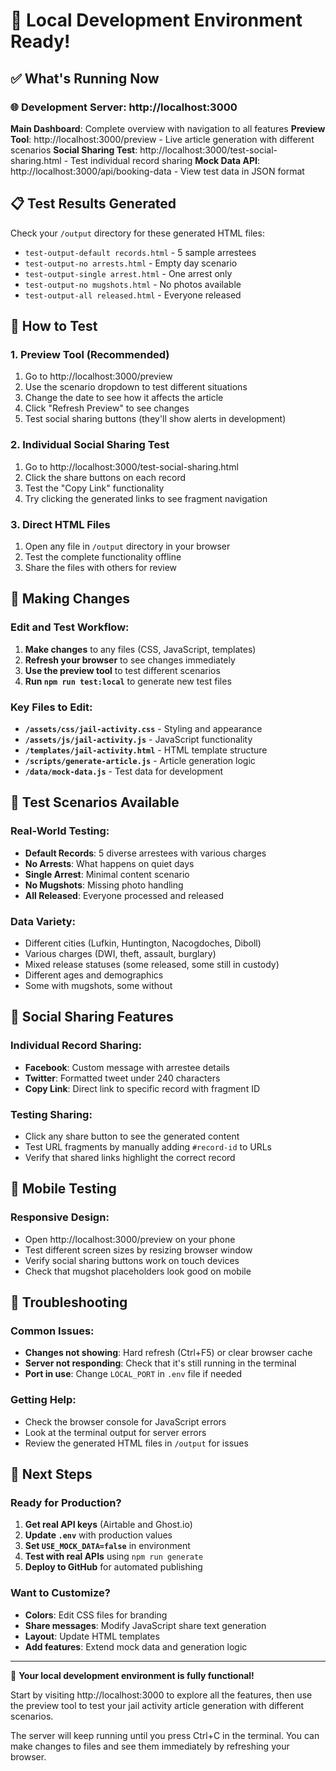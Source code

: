 # 🎉 Local Development Environment Ready!

## ✅ What's Running Now

### 🌐 Development Server: http://localhost:3000

**Main Dashboard**: Complete overview with navigation to all features
**Preview Tool**: http://localhost:3000/preview - Live article generation with different scenarios
**Social Sharing Test**: http://localhost:3000/test-social-sharing.html - Test individual record sharing
**Mock Data API**: http://localhost:3000/api/booking-data - View test data in JSON format

## 📋 Test Results Generated

Check your `/output` directory for these generated HTML files:
- `test-output-default records.html` - 5 sample arrestees
- `test-output-no arrests.html` - Empty day scenario  
- `test-output-single arrest.html` - One arrest only
- `test-output-no mugshots.html` - No photos available
- `test-output-all released.html` - Everyone released

## 🧪 How to Test

### 1. Preview Tool (Recommended)
1. Go to http://localhost:3000/preview
2. Use the scenario dropdown to test different situations
3. Change the date to see how it affects the article
4. Click "Refresh Preview" to see changes
5. Test social sharing buttons (they'll show alerts in development)

### 2. Individual Social Sharing Test
1. Go to http://localhost:3000/test-social-sharing.html
2. Click the share buttons on each record
3. Test the "Copy Link" functionality
4. Try clicking the generated links to see fragment navigation

### 3. Direct HTML Files
1. Open any file in `/output` directory in your browser
2. Test the complete functionality offline
3. Share the files with others for review

## 🔧 Making Changes

### Edit and Test Workflow:
1. **Make changes** to any files (CSS, JavaScript, templates)
2. **Refresh your browser** to see changes immediately
3. **Use the preview tool** to test different scenarios
4. **Run `npm run test:local`** to generate new test files

### Key Files to Edit:
- **`/assets/css/jail-activity.css`** - Styling and appearance
- **`/assets/js/jail-activity.js`** - JavaScript functionality  
- **`/templates/jail-activity.html`** - HTML template structure
- **`/scripts/generate-article.js`** - Article generation logic
- **`/data/mock-data.js`** - Test data for development

## 🎨 Test Scenarios Available

### Real-World Testing:
- **Default Records**: 5 diverse arrestees with various charges
- **No Arrests**: What happens on quiet days
- **Single Arrest**: Minimal content scenario
- **No Mugshots**: Missing photo handling
- **All Released**: Everyone processed and released

### Data Variety:
- Different cities (Lufkin, Huntington, Nacogdoches, Diboll)
- Various charges (DWI, theft, assault, burglary)
- Mixed release statuses (some released, some still in custody)
- Different ages and demographics
- Some with mugshots, some without

## 🔗 Social Sharing Features

### Individual Record Sharing:
- **Facebook**: Custom message with arrestee details
- **Twitter**: Formatted tweet under 240 characters
- **Copy Link**: Direct link to specific record with fragment ID

### Testing Sharing:
- Click any share button to see the generated content
- Test URL fragments by manually adding `#record-id` to URLs
- Verify that shared links highlight the correct record

## 📱 Mobile Testing

### Responsive Design:
- Open http://localhost:3000/preview on your phone
- Test different screen sizes by resizing browser window
- Verify social sharing buttons work on touch devices
- Check that mugshot placeholders look good on mobile

## 🐛 Troubleshooting

### Common Issues:
- **Changes not showing**: Hard refresh (Ctrl+F5) or clear browser cache
- **Server not responding**: Check that it's still running in the terminal
- **Port in use**: Change `LOCAL_PORT` in `.env` file if needed

### Getting Help:
- Check the browser console for JavaScript errors
- Look at the terminal output for server errors
- Review the generated HTML files in `/output` for issues

## 🚀 Next Steps

### Ready for Production?
1. **Get real API keys** (Airtable and Ghost.io)
2. **Update `.env`** with production values
3. **Set `USE_MOCK_DATA=false`** in environment
4. **Test with real APIs** using `npm run generate`
5. **Deploy to GitHub** for automated publishing

### Want to Customize?
- **Colors**: Edit CSS files for branding
- **Share messages**: Modify JavaScript share text generation
- **Layout**: Update HTML templates
- **Add features**: Extend mock data and generation logic

---

🎉 **Your local development environment is fully functional!** 

Start by visiting http://localhost:3000 to explore all the features, then use the preview tool to test your jail activity article generation with different scenarios.

The server will keep running until you press Ctrl+C in the terminal. You can make changes to files and see them immediately by refreshing your browser.